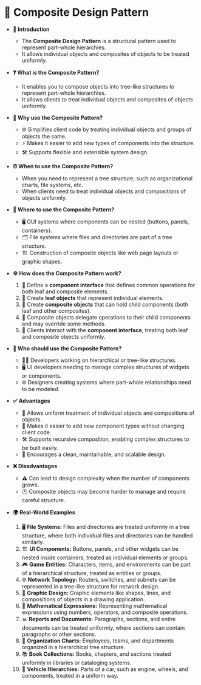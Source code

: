 # 🌳 Composite Design Pattern

- **🔎 Introduction**
    - The **Composite Design Pattern** is a structural pattern used to represent part-whole hierarchies.
    - It allows individual objects and composites of objects to be treated uniformly.

- **❓ What is the Composite Pattern?**
    - It enables you to compose objects into tree-like structures to represent part-whole hierarchies.
    - It allows clients to treat individual objects and composites of objects uniformly.

- **🤔 Why use the Composite Pattern?**
    - 🌐 Simplifies client code by treating individual objects and groups of objects the same.
    - ⚡ Makes it easier to add new types of components into the structure.
    - 🛠️ Supports flexible and extensible system design.

- **⏰ When to use the Composite Pattern?**
    - When you need to represent a tree structure, such as organizational charts, file systems, etc.
    - When clients need to treat individual objects and compositions of objects uniformly.

- **📍 Where to use the Composite Pattern?**
    - 🖥️ GUI systems where components can be nested (buttons, panels, containers).
    - 🗂️ File systems where files and directories are part of a tree structure.
    - 🏗️ Construction of composite objects like web page layouts or graphic shapes.

- **⚙️ How does the Composite Pattern work?**
    1. 🌱 Define a **component interface** that defines common operations for both leaf and composite elements.
    2. 🍂 Create **leaf objects** that represent individual elements.
    3. 🌲 Create **composite objects** that can hold child components (both leaf and other composites).
    4. 🔄 Composite objects delegate operations to their child components and may override some methods.
    5. 🤝 Clients interact with the **component interface**, treating both leaf and composite objects uniformly.

- **👥 Who should use the Composite Pattern?**
    - 🧑‍💻 Developers working on hierarchical or tree-like structures.
    - 🖥️ UI developers needing to manage complex structures of widgets or components.
    - 🌐 Designers creating systems where part-whole relationships need to be modeled.

- **✅ Advantages**
    - 🔗 Allows uniform treatment of individual objects and compositions of objects.
    - 🔄 Makes it easier to add new component types without changing client code.
    - 🛠️ Supports recursive composition, enabling complex structures to be built easily.
    - 🌱 Encourages a clean, maintainable, and scalable design.

- **❌ Disadvantages**
    - ⚠️ Can lead to design complexity when the number of components grows.
    - 🕒 Composite objects may become harder to manage and require careful structure.

- **🌍 Real-World Examples**
    1. 🖥️ **File Systems:** Files and directories are treated uniformly in a tree structure, where both individual files and directories can be handled similarly.
    2. 🏗️ **UI Components:** Buttons, panels, and other widgets can be nested inside containers, treated as individual elements or groups.
    3. 🎮 **Game Entities:** Characters, items, and environments can be part of a hierarchical structure, treated as entities or groups.
    4. 🌐 **Network Topology:** Routers, switches, and subnets can be represented in a tree-like structure for network design.
    5. 🎨 **Graphic Design:** Graphic elements like shapes, lines, and compositions of objects in a drawing application.
    6. 🧩 **Mathematical Expressions:** Representing mathematical expressions using numbers, operators, and composite operations.
    7. 📊 **Reports and Documents:** Paragraphs, sections, and entire documents can be treated uniformly, where sections can contain paragraphs or other sections.
    8. 🏢 **Organization Charts:** Employees, teams, and departments organized in a hierarchical tree structure.
    9. 📚 **Book Collections:** Books, chapters, and sections treated uniformly in libraries or cataloging systems.
    10. 🚗 **Vehicle Hierarchies:** Parts of a car, such as engine, wheels, and components, treated in a uniform way.
